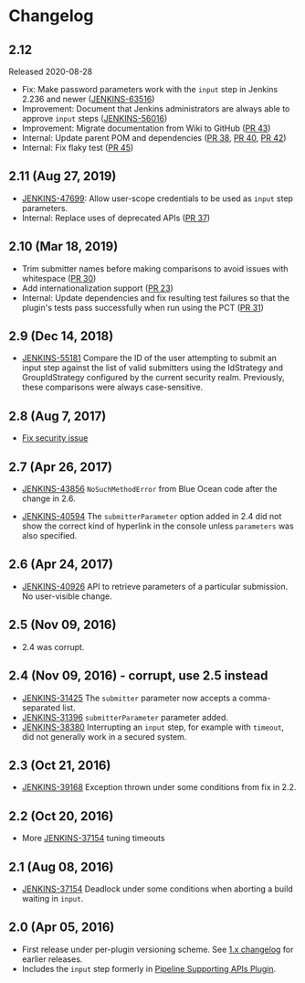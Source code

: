# Changelog

## 2.12

Released 2020-08-28

- Fix: Make password parameters work with the `input` step in Jenkins 2.236 and newer ([JENKINS-63516](https://issues.jenkins-ci.org/browse/JENKINS-63516))
- Improvement: Document that Jenkins administrators are always able to approve `input` steps ([JENKINS-56016](https://issues.jenkins-ci.org/browse/JENKINS-56016))
- Improvement: Migrate documentation from Wiki to GitHub ([PR 43](https://github.com/jenkinsci/pipeline-input-step-plugin/pull/43))
- Internal: Update parent POM and dependencies ([PR 38](https://github.com/jenkinsci/pipeline-input-step-plugin/pull/38), [PR 40](https://github.com/jenkinsci/pipeline-input-step-plugin/pull/40), [PR 42](https://github.com/jenkinsci/pipeline-input-step-plugin/pull/42))
- Internal: Fix flaky test ([PR 45](https://github.com/jenkinsci/pipeline-input-step-plugin/pull/45))

## 2.11 (Aug 27, 2019)

-   [JENKINS-47699](https://issues.jenkins-ci.org/browse/JENKINS-47699):
    Allow user-scope credentials to be used as `input` step parameters.
-   Internal: Replace uses of deprecated APIs ([PR
    37](https://github.com/jenkinsci/pipeline-input-step-plugin/pull/37))

## 2.10 (Mar 18, 2019)

-   Trim submitter names before making comparisons to avoid issues with
    whitespace ([PR
    30](https://github.com/jenkinsci/pipeline-input-step-plugin/pull/30))
-   Add internationalization support ([PR
    23](https://github.com/jenkinsci/pipeline-input-step-plugin/pull/23))
-   Internal: Update dependencies and fix resulting test failures so
    that the plugin's tests pass successfully when run using the PCT
    ([PR
    31](https://github.com/jenkinsci/pipeline-input-step-plugin/pull/31))

## 2.9 (Dec 14, 2018)

-   [JENKINS-55181](https://issues.jenkins-ci.org/browse/JENKINS-55181)
    Compare the ID of the user attempting to submit an input step
    against the list of valid submitters using the IdStrategy and
    GroupIdStrategy configured by the current security realm.
    Previously, these comparisons were always case-sensitive.

## 2.8 (Aug 7, 2017)

-   [Fix security issue](https://jenkins.io/security/advisory/2017-08-07/)

## 2.7 (Apr 26, 2017)

-   [JENKINS-43856](https://issues.jenkins-ci.org/browse/JENKINS-43856) `NoSuchMethodError`
    from Blue Ocean code after the change in 2.6.

-   [JENKINS-40594](https://issues.jenkins-ci.org/browse/JENKINS-40594) The `submitterParameter`
    option added in 2.4 did not show the correct kind of hyperlink in
    the console unless `parameters` was also specified.

## 2.6 (Apr 24, 2017)

-   [JENKINS-40926](https://issues.jenkins-ci.org/browse/JENKINS-40926) API
    to retrieve parameters of a particular submission. No user-visible
    change.

## 2.5 (Nov 09, 2016)

-   2.4 was corrupt.

## 2.4 (Nov 09, 2016) - corrupt, use 2.5 instead

-   [JENKINS-31425](https://issues.jenkins-ci.org/browse/JENKINS-31425)
    The `submitter` parameter now accepts a comma-separated list.
-   [JENKINS-31396](https://issues.jenkins-ci.org/browse/JENKINS-31396)
    `submitterParameter` parameter added.
-   [JENKINS-38380](https://issues.jenkins-ci.org/browse/JENKINS-38380)
    Interrupting an `input` step, for example with `timeout`, did not
    generally work in a secured system.

## 2.3 (Oct 21, 2016)

-   [JENKINS-39168](https://issues.jenkins-ci.org/browse/JENKINS-39168)
    Exception thrown under some conditions from fix in 2.2.

## 2.2 (Oct 20, 2016)

-   More
    [JENKINS-37154](https://issues.jenkins-ci.org/browse/JENKINS-37154)
    tuning timeouts

## 2.1 (Aug 08, 2016)

-   [JENKINS-37154](https://issues.jenkins-ci.org/browse/JENKINS-37154)
    Deadlock under some conditions when aborting a build waiting in
    `input`.

## 2.0 (Apr 05, 2016)

-   First release under per-plugin versioning scheme. See [1.x
    changelog](https://github.com/jenkinsci/workflow-plugin/blob/82e7defa37c05c5f004f1ba01c93df61ea7868a5/CHANGES.md)
    for earlier releases.
-   Includes the `input` step formerly in [Pipeline Supporting APIs Plugin](https://plugins.jenkins.io/workflow-support/).
